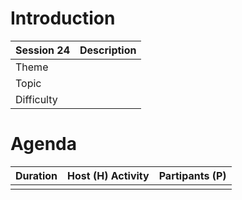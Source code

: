 # Introduction

| Session 24 | Description |
| ---------- | ----------- |
| Theme      |             |
| Topic      |             |
| Difficulty |             |

# Agenda

| Duration | Host (H) Activity | Partipants (P) |
| -------- | ----------------- | -------------- |
|          |                   |                |
